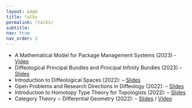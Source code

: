 ```yaml
---
layout: page
title: talks
permalink: /talks/
subtitle:
nav: true
nav_order: 2
---
```


* A Mathematical Model for Package Management Systems (2023) - [Video](https://www.youtube.com/watch?v=tbygkBD2dHc&t=43s)
* Diffeological Principal Bundles and Principal Infinity Bundles (2023) – [Slides](https://drive.google.com/file/d/1BbGaYnPOLn8CZGGBq3Khs44ztLSESGl2/view)
* Introduction to Diffeological Spaces (2022): – [Slides](https://drive.google.com/file/d/1laorxybBP3UQYgtbtdx0gA7vqMvBdaix/view)
* Open Problems and Research Directions in Diffeology (2022): – [Slides](https://drive.google.com/file/d/1-If6ONQMWfUUD_CGekOT1cauoM10JtS7/view)
* Introduction to Homotopy Type Theory for Topologists (2022): – [Slides](https://drive.google.com/file/d/1Oat3IHwR5fj-d-StkxVk2fdWWg7P0U1U/view)
* Category Theory ∩ Differential Geometry (2022): – [Slides](https://drive.google.com/file/d/1JKAABeQlvrmTNekmZk_vYpKNpPbsa287/view) / [Video](https://www.youtube.com/watch?v=rGRL2DQW2zk&feature=youtu.be&ab_channel=TheNewYorkCityCategoryTheorySeminar)